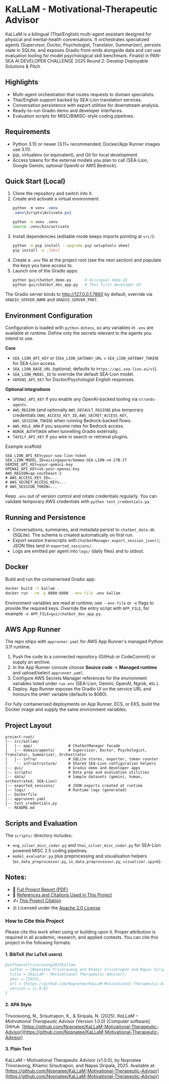# KaLLaM - Motivational-Therapeutic Advisor

KaLLaM is a bilingual (Thai/English) multi-agent assistant designed for physical and mental-health conversations. It orchestrates specialized agents (Supervisor, Doctor, Psychologist, Translator, Summarizer), persists state in SQLite, and exposes Gradio front-ends alongside data and can use evaluation tooling for model psychological skill benchmark.
Finalist in PAN-SEA AI DEVELOPER CHALLENGE 2025 Round 2: Develop Deployable Solutions & Pitch

## Highlights
- Multi-agent orchestration that routes requests to domain specialists.
- Thai/English support backed by SEA-Lion translation services.
- Conversation persistence with export utilities for downstream analysis.
- Ready-to-run Gradio demo and developer interfaces.
- Evaluation scripts for MISC/BiMISC-style coding pipelines.

## Requirements
- Python 3.10 or newer (3.11+ recommended; Docker/App Runner images use 3.11).
- pip, virtualenv (or equivalent), and Git for local development.
- Access tokens for the external models you plan to call (SEA-Lion, Google Gemini, optional OpenAI or AWS Bedrock).

## Quick Start (Local)
1. Clone the repository and switch into it.
2. Create and activate a virtual environment:
   ```powershell
   python -m venv .venv
   .venv\Scripts\Activate.ps1
   ```
   ```bash
   python -m venv .venv
   source .venv/bin/activate
   ```
3. Install dependencies (editable mode keeps imports pointing at `src/`):
   ```bash
   python -m pip install --upgrade pip setuptools wheel
   pip install -e .[dev]
   ```
4. Create a `.env` file at the project root (see the next section) and populate the keys you have access to.
5. Launch one of the Gradio apps:
   ```bash
   python gui/chatbot_demo.py      # bilingual demo UI
   python gui/chatbot_dev_app.py   # Thai-first developer UI
   ```

The Gradio server binds to http://127.0.0.1:7860 by default; override via `GRADIO_SERVER_NAME` and `GRADIO_SERVER_PORT`.

## Environment Configuration
Configuration is loaded with `python-dotenv`, so any variables in `.env` are available at runtime. Define only the secrets relevant to the agents you intend to use.

**Core**
- `SEA_LION_API_KEY` *or* (`SEA_LION_GATEWAY_URL` + `SEA_LION_GATEWAY_TOKEN`) for SEA-Lion access.
- `SEA_LION_BASE_URL` (optional; defaults to `https://api.sea-lion.ai/v1`).
- `SEA_LION_MODEL_ID` to override the default SEA-Lion model.
- `GEMINI_API_KEY` for Doctor/Psychologist English responses.

**Optional integrations**
- `OPENAI_API_KEY` if you enable any OpenAI-backed tooling via `strands-agents`.
- `AWS_REGION` (and optionally `AWS_DEFAULT_REGION`) plus temporary credentials (`AWS_ACCESS_KEY_ID`, `AWS_SECRET_ACCESS_KEY`, `AWS_SESSION_TOKEN`) when running Bedrock-backed flows.
- `AWS_ROLE_ARN` if you assume roles for Bedrock access.
- `NGROK_AUTHTOKEN` when tunnelling Gradio externally.
- `TAVILY_API_KEY` if you wire in search or retrieval plugins.

Example scaffold:
```env
SEA_LION_API_KEY=your-sea-lion-token
SEA_LION_MODEL_ID=aisingapore/Gemma-SEA-LION-v4-27B-IT
GEMINI_API_KEY=your-gemini-key
OPENAI_API_KEY=sk-your-openai-key
AWS_REGION=ap-southeast-2
# AWS_ACCESS_KEY_ID=...
# AWS_SECRET_ACCESS_KEY=...
# AWS_SESSION_TOKEN=...
```
Keep `.env` out of version control and rotate credentials regularly. You can validate temporary AWS credentials with `python test_credentials.py`.

## Running and Persistence
- Conversations, summaries, and metadata persist to `chatbot_data.db` (SQLite). The schema is created automatically on first run.
- Export session transcripts with `ChatbotManager.export_session_json()`; JSON files land in `exported_sessions/`.
- Logs are emitted per agent into `logs/` (daily files) and to stdout.

## Docker
Build and run the containerised Gradio app:
```bash
docker build -t kallam .
docker run --rm -p 8080:8080 --env-file .env kallam
```
Environment variables are read at runtime; use `--env-file` or `-e` flags to provide the required keys. Override the entry script with `APP_FILE`, for example `-e APP_FILE=gui/chatbot_dev_app.py`.

## AWS App Runner
The repo ships with `apprunner.yaml` for AWS App Runner's managed Python 3.11 runtime.
1. Push the code to a connected repository (GitHub or CodeCommit) or supply an archive.
2. In the App Runner console choose **Source code** -> **Managed runtime** and upload/select `apprunner.yaml`.
3. Configure AWS Secrets Manager references for the environment variables listed under `run.env` (SEA-Lion, Gemini, OpenAI, Ngrok, etc.).
4. Deploy. App Runner exposes the Gradio UI on the service URL and honours the `$PORT` variable (defaults to 8080).

For fully containerised deployments on App Runner, ECS, or EKS, build the Docker image and supply the same environment variables.

## Project Layout
```
project-root/
|-- src/kallam/
|   |-- app/                # ChatbotManager facade
|   |-- domain/agents/      # Supervisor, Doctor, Psychologist, Translator, Summarizer, Orchestrator
|   |-- infra/              # SQLite stores, exporter, token counter
|   `-- infrastructure/     # Shared SEA-Lion configuration helpers
|-- gui/                    # Gradio demo and developer apps
|-- scripts/                # Data prep and evaluation utilities
|-- data/                   # Sample datasets (gemini, human, orchestrated, SEA-Lion)
|-- exported_sessions/      # JSON exports created at runtime
|-- logs/                   # Runtime logs (generated)
|-- Dockerfile
|-- apprunner.yaml
|-- test_credentials.py
`-- README.md
```

## Scripts and Evaluation
The `scripts/` directory includes:
- `eng_silver_misc_coder.py` and `thai_silver_misc_coder.py` for SEA-Lion powered MISC 2.5 coding pipelines.
- `model_evaluator.py` plus preprocessing and visualisation helpers (`ex_data_preprocessor.py`, `in_data_preprocessor.py`, `visualizer.ipynb`).

## Notes:
- 📄 [Full Project Report (PDF)](./docs/project_report.pdf)
- 🔖 [References and Citations Used in This Project](./docs/citation.md)
- ✍️ [This Project Citation](./CITATION.cff)
- ⚖️ Licensed under the [Apache 2.0 License](./LICENSE)

### How to Cite this Project

Please cite this work when using or building upon it. Proper attribution is required in all academic, research, and applied contexts.
You can cite this project in the following formats:

#### 1. BibTeX (for LaTeX users)
```bibtex
@software{trivoravong2025kallam,
  author = {Nopnatee Trivoravong and Khamic Srisutrapon and Napas Siripala},
  title = {KaLLaM – Motivational Therapeutic Advisor},
  year = {2025},
  url = {https://github.com/Nopnatee/KaLLaM-Motivational-Therapeutic-Advisor},
  version = {1.0.0}
}
```

#### 2. APA Style
Trivoravong, N., Srisutrapon, K., & Siripala, N. (2025). *KaLLaM – Motivational Therapeutic Advisor* (Version 1.0.0) \[Computer software]. GitHub. [https://github.com/Nopnatee/KaLLaM-Motivational-Therapeutic-Advisor](https://github.com/Nopnatee/KaLLaM-Motivational-Therapeutic-Advisor)

#### 3. Plain Text
KaLLaM – Motivational Therapeutic Advisor (v1.0.0), by
Nopnatee Trivoravong, Khamic Srisutrapon, and Napas Siripala, 2025.
Available at: [https://github.com/Nopnatee/KaLLaM-Motivational-Therapeutic-Advisor](https://github.com/Nopnatee/KaLLaM-Motivational-Therapeutic-Advisor)
